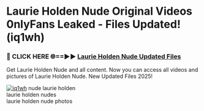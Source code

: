 # Laurie Holden Nude Original Videos 0nlyFans Leaked - Files Updated! (iq1wh)

<h3>🔴 CLICK HERE 🌐==►► <a href="https://tinyurl.com/52m3yx9h" rel="nofollow">Laurie Holden Nude Updated Files</a></h3>

Get Laurie Holden Nude and all content. Now you can access all videos and pictures of Laurie Holden Nude. New Updated Files 2025!

[![iq1wh](https://i.imgur.com/TnHtlc8.gif)](https://tinyurl.com/52m3yx9h)
nude laurie holden<br>
laurie holden nudes<br>
laurie holden nude photos